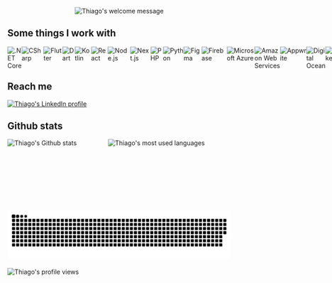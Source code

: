 <p align="center">
  <img src="https://readme-typing-svg.demolab.com?font=JetBrains+Mono&pause=1000&color=FF6E96&center=true&vCenter=true&multiline=true&width=435&height=50&lines=%F0%9F%91%8B+Hi!+I'm+Thiago!" alt="Thiago's welcome message" />
</p>

## Some things I work with

<div style="display: flex;">
  <img height="48em" src="https://cdn.jsdelivr.net/gh/devicons/devicon/icons/dotnetcore/dotnetcore-original.svg" alt=".NET Core" />
  <img height="48em" src="https://cdn.jsdelivr.net/gh/devicons/devicon/icons/csharp/csharp-original.svg" alt="CSharp" />
  <img height="48em" src="https://cdn.jsdelivr.net/gh/devicons/devicon/icons/flutter/flutter-original.svg" alt="Flutter" />
  <img height="48em" src="https://cdn.jsdelivr.net/gh/devicons/devicon/icons/dart/dart-original.svg" alt="Dart" />
  <img height="48em" src="https://cdn.jsdelivr.net/gh/devicons/devicon/icons/kotlin/kotlin-original.svg" alt="Kotlin" />
  <img height="48em" src="https://cdn.jsdelivr.net/gh/devicons/devicon/icons/react/react-original.svg" alt="React" />
  <img height="48em" src="https://cdn.jsdelivr.net/gh/devicons/devicon/icons/nodejs/nodejs-original.svg" alt="Node.js" />
  <img height="48em" src="https://cdn.jsdelivr.net/gh/devicons/devicon/icons/nextjs/nextjs-original.svg" alt="Next.js" />
  <img height="48em" src="https://cdn.jsdelivr.net/gh/devicons/devicon/icons/php/php-plain.svg" alt="PHP" />
  <img height="48em" src="https://cdn.jsdelivr.net/gh/devicons/devicon/icons/python/python-original.svg" alt="Python" />
  <img height="48em" src="https://cdn.jsdelivr.net/gh/devicons/devicon/icons/figma/figma-original.svg" alt="Figma" />
  <img height="48em" src="https://cdn.jsdelivr.net/gh/devicons/devicon/icons/firebase/firebase-plain.svg" alt="Firebase" />
  <img height="48em" src="https://cdn.jsdelivr.net/gh/devicons/devicon/icons/azure/azure-original.svg" alt="Microsoft Azure" />
  <img height="48em" src="https://cdn.jsdelivr.net/gh/devicons/devicon/icons/amazonwebservices/amazonwebservices-original.svg" alt="Amazon Web Services" />
  <img height="48em" src="https://cdn.jsdelivr.net/gh/devicons/devicon/icons/appwrite/appwrite-original.svg" alt="Appwrite" />
  <img height="48em" src="https://cdn.jsdelivr.net/gh/devicons/devicon/icons/digitalocean/digitalocean-original.svg" alt="Digital Ocean" />
  <img height="48em" src="https://cdn.jsdelivr.net/gh/devicons/devicon/icons/docker/docker-plain.svg" alt="Docker" />
  <img height="48em" src="https://cdn.jsdelivr.net/gh/devicons/devicon/icons/microsoftsqlserver/microsoftsqlserver-plain.svg" alt="Microsoft SQL Server" />
  <img height="48em" src="https://cdn.jsdelivr.net/gh/devicons/devicon/icons/mysql/mysql-original.svg" alt="MySQL" />
  <img height="48em" src="https://cdn.jsdelivr.net/gh/devicons/devicon/icons/sqlite/sqlite-original.svg" alt="SQLite" />
  <img height="48em" src="https://cdn.jsdelivr.net/gh/devicons/devicon/icons/graphql/graphql-plain.svg" alt="GraphQL" />
  <img height="48em" src="https://cdn.jsdelivr.net/gh/devicons/devicon/icons/grafana/grafana-original.svg" alt="Grafana" />
</div>

## Reach me

<div style="display: flex;">
  <a href="https://www.linkedin.com/in/thiagomastini/" target="_blank">
    <img src="https://img.shields.io/badge/-LinkedIn-%230A66C2?style=for-the-badge&logo=linkedin&logoColor=white" alt="Thiago's LinkedIn profile" />
  </a>
</div>

## Github stats

<div style="display: flex;">
  <img height="160em" width="45%" src="https://github-readme-stats.vercel.app/api?username=thimastini&count_private=true&show_icons=true&theme=dracula" alt="Thiago's Github stats" />
  <img height="160em" width="45%" src="https://github-readme-stats.vercel.app/api/top-langs/?username=thimastini&layout=compact&langs_count=10&theme=dracula" alt="Thiago's most used languages" />
  <!-- <img height="160em" width="30%" src="https://streak-stats.demolab.com/?user=thimastini&theme=dracula" alt="Thiago's GitHub streaks" /> -->
</div>

<picture>
  <source media="(prefers-color-scheme: dark)" srcset="https://raw.githubusercontent.com/thimastini/thimastini/output/github-snake-dark.svg" />
  <source media="(prefers-color-scheme: light)" srcset="https://raw.githubusercontent.com/thimastini/thimastini/output/github-snake.svg" />
  <img alt="github-snake" src="https://raw.githubusercontent.com/thimastini/thimastini/output/github-snake.svg" />
</picture>

<br />
<br />

<div style="display: flex;">
  <img src="https://hits.dwyl.com/thimastini/thimastini.svg?style=flat-square&show=unique" alt="Thiago's profile views" />
</div>
